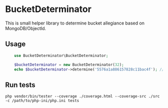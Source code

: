 # BucketDeterminator

This is small helper library to determine bucket allegiance based on MongoDB/ObjectId.

## Usage
```php
    use BucketDeterminator\BucketDeterminator;

    $bucketDeterminator = new BucketDeterminator(32);
    echo $bucketDeterminator->determine('5576a1a886157828c11bac4f'); // 15
```

## Run tests
```
php vendor/bin/tester --coverage ./coverage.html --coverage-src ./src -c /path/to/php-ini/php.ini tests
```